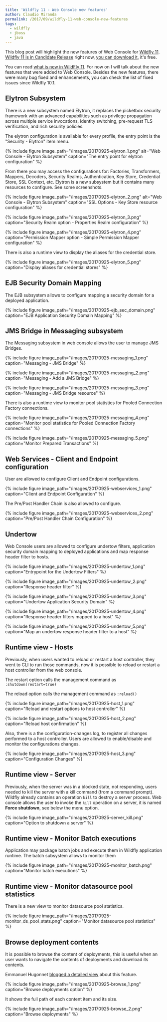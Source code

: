 ```yaml
---
title: 'Wildfly 11 - Web Console new features'
author: Claudio Miranda
permalink: /2017/09/wildfly-11-web-console-new-features
tags:
  - wildfly
  - jboss
  - java
---
```


This blog post will highlight the new features of Web Console for [Wildfly 11](http://wildfly.org). [Wildfly 11 is in Candidate Release](http://wildfly.org/news/2017/08/25/WildFly11-CR1-Released/) right now, [you can download it](http://wildfly.org/downloads), it's free. 

You can read [what is new in WildFly 11](http://wildfly.org/news/2017/08/25/WildFly11-CR1-Released/). For now on I will talk about the new features that were added to Web Console. Besides the new features, there were many bug fixed and enhancements, you can check the list of fixed issues since Wildfly 10.1.

## Elytron Subsystem

There is a new subsystem named Elytron, it replaces the picketbox security framework with an advanced capabilities such as privilege propagation across multiple service invocations, identity switching, pre-request TLS verification, and rich security policies.

The elytron configuration is available for every profile, the entry point is the "Security - Elytron" item menu.

{% include figure image_path="/images/20170925-elytron_1.png" alt="Web Console - Elytron Subsystem" caption="The entry point for elytron configuration" %}

From there you may access the configurations for: Factories, Transformers, Mappers, Decoders, Security Realms, Authentication, Key Store, Credential Store, SSL Context, etc. Elytron is a new subsystem but it contains many resources to configure. See some screenshots.

{% include figure image_path="/images/20170925-elytron_2.png" alt="Web Console - Elytron Subsystem" caption="SSL Options - Key Store resource configuration" %}


{% include figure image_path="/images/20170925-elytron_3.png" caption="Security Realm option - Properties Realm configuration" %}

{% include figure image_path="/images/20170925-elytron_4.png" caption="Permission Mapper option - Simple Permission Mapper configuration" %}

There is also a runtime view to display the aliases for the credential store.

{% include figure image_path="/images/20170925-elytron_5.png" caption="Display aliases for credential stores" %}

## EJB Security Domain Mapping

The EJB subsystem allows to configure mapping a security domain for a deployed application.

{% include figure image_path="/images/20170925-ejb_sec_domain.png" caption="EJB Application Security Domain Mapping" %}

## JMS Bridge in Messaging subsystem

The Messaging subsystem in web console allows the user to manage JMS Bridges.

{% include figure image_path="/images/20170925-messaging_1.png" caption="Messaging - JMS Bridge" %}

{% include figure image_path="/images/20170925-messaging_2.png" caption="Messaging - Add a JMS Bridge" %}

{% include figure image_path="/images/20170925-messaging_3.png" caption="Messaging - JMS Bridge resource" %}

There is also a runtime view to monitor pool statistics for Pooled Connection Factory connections.

{% include figure image_path="/images/20170925-messaging_4.png" caption="Monitor pool statistics for Pooled Connection Factory connections" %}

{% include figure image_path="/images/20170925-messaging_5.png" caption="Monitor Prepared Transactions" %}

## Web Services - Client and Endpoint configuration

User are allowed to configure Client and Endpoint configurations.

{% include figure image_path="/images/20170925-webservices_1.png" caption="Client and Endpoint Configuration" %}

The Pre/Post Handler Chain is also allowed to configure.

{% include figure image_path="/images/20170925-webservices_2.png" caption="Pre/Post Handler Chain Configuration" %}

## Undertow

Web Console users are allowed to configure undertow filters, application security domain mapping to deployed applications and map response header filter to hosts.

{% include figure image_path="/images/20170925-undertow_1.png" caption="Entrypoint for the Undertow Filters" %}

{% include figure image_path="/images/20170925-undertow_2.png" caption="Response header filter" %}

{% include figure image_path="/images/20170925-undertow_3.png" caption="Undertow Application Security Domain" %}

{% include figure image_path="/images/20170925-undertow_4.png" caption="Response header filters mapped to a host" %}

{% include figure image_path="/images/20170925-undertow_5.png" caption="Map an undertow response header filter to a host" %}


## Runtime view - Hosts

Previously, when users wanted to reload or restart a host controller, they went to CLI to run those commands, now it is possible to reload or restart a host controller from the web console.

The restart option calls the management command as `:shutdown(restart=true)`

The reload option calls the management command as `:reload()`

{% include figure image_path="/images/20170925-host_1.png" caption="Reload and restart options to host controller" %}

{% include figure image_path="/images/20170925-host_2.png" caption="Reload host confirmation" %}

Also, there is a the configuration-changes log, to register all changes performed to a host controller. Users are allowed to enable/disable and monitor the configurations changes.

{% include figure image_path="/images/20170925-host_3.png" caption="Configuration Changes" %}

## Runtime view - Server

Previously, when the server was in a blocked state, not responding, users needed to kill the server with a kill command (from a command prompt). Wildfly already contains an operation `kill` to destroy a server process. Web console allows the user to invoke the `kill` operation on a server, it is named <strong>Force shutdown</strong>, see below the menu option.

{% include figure image_path="/images/20170925-server_kill.png" caption="Option to shutdown a server" %}

## Runtime view - Monitor Batch executions

Application may package batch jobs and execute them in Wildfly application runtime. The batch subsystem allows to monitor them

{% include figure image_path="/images/20170925-monitor_batch.png" caption="Monitor batch executions" %}

## Runtime view - Monitor datasource pool statistics

There is a new view to monitor datasource pool statistics.

{% include figure image_path="/images/20170925-monitor_ds_pool_stats.png" caption="Monitor datasource pool statistics" %}

## Browse deployment contents

It is possible to browse the content of deployments, this is useful when an user wants to navigate the contents of deployments and download its contents.

Emmanuel Hugonnet [blogged a detailed view](http://wildfly.org/news/2017/09/08/Exploded-deployments/) about this feature.

{% include figure image_path="/images/20170925-browse_1.png" caption="Browse deployments option" %}

It shows the full path of each content item and its size.

{% include figure image_path="/images/20170925-browse_2.png" caption="Browse deployments" %}





